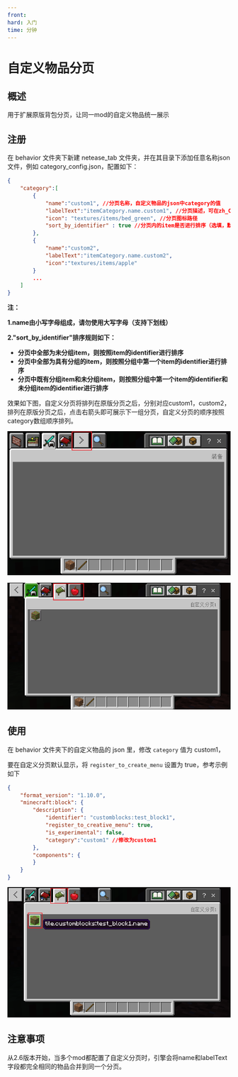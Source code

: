 ```yaml
---
front: 
hard: 入门
time: 分钟
---
```


# 自定义物品分页

## 概述

用于扩展原版背包分页，让同一mod的自定义物品统一展示

## 注册

在 behavior 文件夹下新建 netease_tab 文件夹，并在其目录下添加任意名称json 文件，例如 category_config.json，配置如下：

```json
{
    "category":[
        {
            "name":"custom1", //分页名称，自定义物品的json中category的值
            "labelText":"itemCategory.name.custom1", //分页描述，可在zh_CN.lang中设置中文名称
            "icon": "textures/items/bed_green", //分页图标路径
            "sort_by_identifier" : true //分页内的item是否进行排序（选填，默认false）
        },
        {
            "name":"custom2",
            "labelText":"itemCategory.name.custom2",
            "icon":"textures/items/apple"
        }
        ...
    ]
}
```

 **注：**

**1.name由小写字母组成，请勿使用大写字母（支持下划线）**

**2."sort_by_identifier"排序规则如下：**

- **分页中全部为未分组item，则按照item的identifier进行排序**
- **分页中全部为具有分组的item，则按照分组中第一个item的identifier进行排序**
- **分页中既有分组item和未分组item，则按照分组中第一个item的identifier和未分组item的identifier进行排序**

效果如下图，自定义分页将排列在原版分页之后，分别对应custom1，custom2，排列在原版分页之后，点击右箭头即可展示下一组分页，自定义分页的顺序按照category数组顺序排列。

![image-20210727153920711](./picture/custom_category1.png)

![image-20210727154037383](./picture/custom_category2.png)




## 使用

在 behavior 文件夹下的自定义物品的 json 里，修改 `category` 值为 custom1，

要在自定义分页默认显示，将 `register_to_create_menu` 设置为 true，参考示例如下

```json
{
	"format_version": "1.10.0",
	"minecraft:block": {
		"description": {
			"identifier": "customblocks:test_block1",
			"register_to_creative_menu": true,
			"is_experimental": false,
			"category":"custom1" //修改为custom1
		},
		"components": {
		}
	}
}
```

![image-20210727153819654](./picture/custom_category3.png)

## 注意事项

从2.6版本开始，当多个mod都配置了自定义分页时，引擎会将name和labelText字段都完全相同的物品合并到同一个分页。